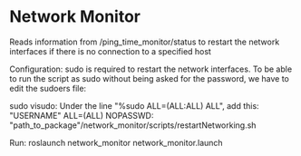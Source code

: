 Network Monitor
====================

Reads information from /ping_time_monitor/status to restart the network interfaces if there is no connection to a specified host

Configuration:
sudo is required to restart the network interfaces. To be able to run the script as sudo without being asked for the password, we have to edit the sudoers file:

sudo visudo: Under the line "%sudo   ALL=(ALL:ALL) ALL", add this:
  "USERNAME"  ALL=(ALL) NOPASSWD: "path_to_package"/network_monitor/scripts/restartNetworking.sh


Run:
roslaunch network_monitor network_monitor.launch
